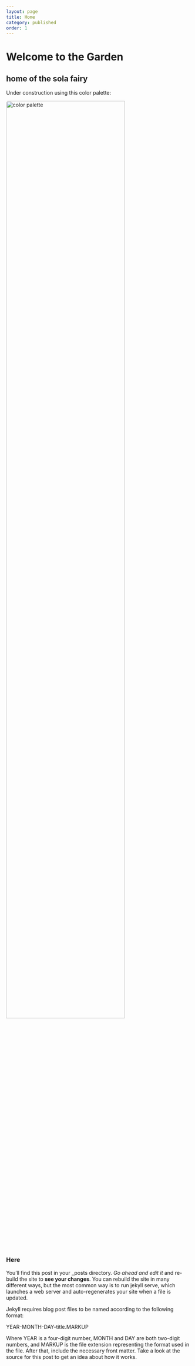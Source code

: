 ```yaml
---
layout: page
title: Home
category: published
order: 1
---
```


<h1>Welcome to the Garden</h1>
<h2>home of the sola fairy</h2>

Under construction using this color palette:

<img src="https://sola-fairy.garden/assets/img/garden-palette.png" alt="color palette" style="width: 80%;border-radius: 5px;">

<h3>Here</h3>

You’ll find this post in your _posts directory. <i>Go ahead and edit it</i> and re-build the site to <b>see your changes</b>. You can rebuild the site in many different ways, but the most common way is to run jekyll serve, which launches a web server and auto-regenerates your site when a file is updated.

Jekyll requires blog post files to be named according to the following format:

YEAR-MONTH-DAY-title.MARKUP

Where YEAR is a four-digit number, MONTH and DAY are both two-digit numbers, and MARKUP is the file extension representing the format used in the file. After that, include the necessary front matter. Take a look at the source for this post to get an idea about how it works.